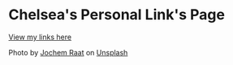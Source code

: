 # Chelsea's Personal Link's Page

[View my links here](https://quindipc.github.io/Links-Page/)

Photo by <a href="https://unsplash.com/@jchmrt?utm_source=unsplash&utm_medium=referral&utm_content=creditCopyText">Jochem Raat</a> on <a href="https://unsplash.com/s/photos/toronto?utm_source=unsplash&utm_medium=referral&utm_content=creditCopyText">Unsplash</a>
  